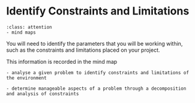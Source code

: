 # Identify Constraints and Limitations

```{admonition} Tools used:
:class: attention
- mind maps
```

You will need to identify the parameters that you will be working within, such as the constraints and limitations placed on your project.

This information is recorded in the mind map

```{admonition} Unit 1 subject matter covered:
- analyse a given problem to identify constraints and limitations of the environment
```

```{admonition} Unit 4 subject matter covered:
- determine manageable aspects of a problem through a decomposition and analysis of constraints
```